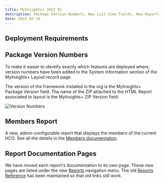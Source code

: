 ```yaml
---
title: MyInsights+ 2022 R1
description: Package Version Numbers, New List View Fields, New Reports and more
date: 2022-02-28
---
```


## Deployment Requirements

<feature-badges package></feature-badges> <feature-badges zip></feature-badges>

## Package Version Numbers

To make it easier to identify exactly which features are deployed where, version numbers have been added to the System Information section of the MyInsights+ Layout record page.

The version of the framework installed in the org is the MyInsights+ Package Version field. The name of the ZIP attached to the HTML Report associated to layout is the MyInsights+ ZIP Version field.

![Version Numbers](/static/img/release-2021R4-version-numbers.png "Version Numbers")

## Members Report

A new, admin-configurable report that displays the members of the current HCO. See all the details in the [Members documentation](/reports/members).

## Report Documentation Pages

We have moved each report's documentation to its own page. These new pages are listed under the new [Reports](/reports) navigation menu. The old [Reports Reference](/references/reports) has been maintained so that old links still work.
